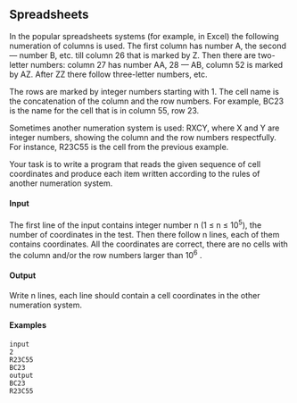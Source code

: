 ## Spreadsheets

In the popular spreadsheets systems (for example, in Excel) the following numeration of columns is used. The first column has number A, the second — number B, etc. till column 26 that is marked by Z. Then there are two-letter numbers: column 27 has number AA, 28 — AB, column 52 is marked by AZ. After ZZ there follow three-letter numbers, etc.

The rows are marked by integer numbers starting with 1. The cell name is the concatenation of the column and the row numbers. For example, BC23 is the name for the cell that is in column 55, row 23.

Sometimes another numeration system is used: RXCY, where X and Y are integer numbers, showing the column and the row numbers respectfully. For instance, R23C55 is the cell from the previous example.

Your task is to write a program that reads the given sequence of cell coordinates and produce each item written according to the rules of another numeration system.

#### Input
The first line of the input contains integer number n (1 ≤ n ≤ 10<sup>5</sup>), the number of coordinates in the test. Then there follow n lines, each of them contains coordinates. All the coordinates are correct, there are no cells with the column and/or the row numbers larger than 10<sup>6</sup> .

#### Output
Write n lines, each line should contain a cell coordinates in the other numeration system.

#### Examples
```
input
2
R23C55
BC23
output
BC23
R23C55
```

